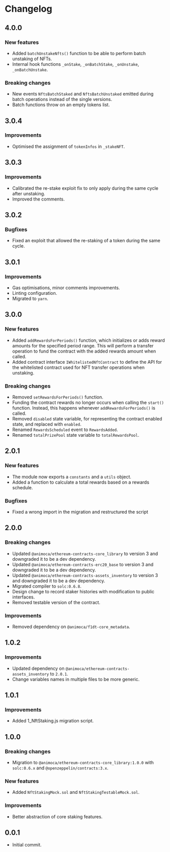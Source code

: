 # Changelog

## 4.0.0

### New features
 * Added `batchUnstakeNfts()` function to be able to perform batch unstaking of NFTs.
 * Internal hook functions `_onStake`, `_onBatchStake`, `_onUnstake`, `_onBatchUnstake`.

### Breaking changes
 * New events `NftsBatchStaked` and `NftsBatchUnstaked` emitted during batch operations instead of the single versions.
 * Batch functions throw on an empty tokens list.

## 3.0.4

### Improvements
 * Optimised the assignment of `tokenInfos` in `_stakeNFT`.

## 3.0.3

### Improvements
 * Calibrated the re-stake exploit fix to only apply during the same cycle after unstaking.
 * Improved the comments.

## 3.0.2

### Bugfixes
 * Fixed an exploit that allowed the re-staking of a token during the same cycle.

## 3.0.1

### Improvements
 * Gas optimisations, minor comments improvements.
 * Linting configuration.
 * Migrated to `yarn`.

## 3.0.0

### New features
 * Added `addRewardsForPeriods()` function, which initializes or adds reward amounts for the specified period range. This will perform a transfer operation to fund the contract with the added rewards amount when called.
 * Added contract interface `IWhitelistedNftContract` to define the API for the whitelisted contract used for NFT transfer operations when unstaking.

### Breaking changes
 * Removed `setRewardsForPeriods()` function.
 * Funding the contract rewards no longer occurs when calling the `start()` function. Instead, this happens whenever `addRewardsForPeriods()` is called.
 * Removed `disabled` state variable, for representing the contract enabled state, and replaced with `enabled`.
 * Renamed `RewardsScheduled` event to `RewardsAdded`.
 * Renamed `totalPrizePool` state variable to `totalRewardsPool`.

## 2.0.1

### New features
 * The module now exports a `constants` and a `utils` object.
 * Added a function to calculate a total rewards based on a rewards schedule.

### Bugfixes
 * Fixed a wrong import in the migration and restructured the script

## 2.0.0

### Breaking changes
 * Updated `@animoca/ethereum-contracts-core_library` to version 3 and downgraded it to be a dev dependency.
 * Updated `@animoca/ethereum-contracts-erc20_base` to version 3 and downgraded it to be a dev dependency.
 * Updated `@animoca/ethereum-contracts-assets_inventory` to version 3 and downgraded it to be a dev dependency.
 * Migrated compiler to `solc:0.6.8`.
 * Design change to record staker histories with modification to public interfaces.
 * Removed testable version of the contract.

### Improvements
 * Removed dependency on `@animoca/f1dt-core_metadata`.

## 1.0.2

### Improvements
 * Updated dependency on `@animoca/ethereum-contracts-assets_inventory` to `2.0.1`.
 * Change variables names in multiple files to be more generic.

## 1.0.1

### Improvements
 * Added 1_NftStaking.js migration script.

## 1.0.0

### Breaking changes
 * Migration to `@animoca/ethereum-contracts-core_library:1.0.0` with `solc:0.6.x` and `@openzeppelin/contracts:3.x`.

### New features
 * Added `NftStakingMock.sol` and `NftStakingTestableMock.sol`.

### Improvements
 * Better abstraction of core staking features.

## 0.0.1
 * Initial commit.
